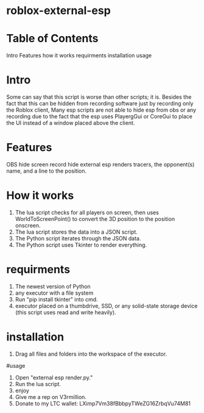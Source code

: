 # roblox-external-esp

# Table of Contents
Intro
Features
how it works
requirments
installation
usage

# Intro
Some can say that this script is worse than other scripts; it is. Besides the fact that this can be hidden from recording software just by recording only the Roblox client, Many esp scripts are not able to hide esp from obs or any recording due to the fact that the esp uses PlayergGui or CoreGui to place the UI instead of a window placed above the client.

# Features
OBS hide
screen record hide
external esp
renders tracers, the opponent(s) name, and a line to the position.

# How it works
1. The lua script checks for all players on screen, then uses WorldToScreenPoint() to convert the 3D position to the position onscreen.
2. The lua script stores the data into a JSON script.
3. The Python script iterates through the JSON data.
4. The Python script uses Tkinter to render everything.

# requirments
1. The newest version of Python
2. any executor with a file system
3. Run "pip install tkinter" into cmd.
4. executor placed on a thumbdrive, SSD, or any solid-state storage device (this script uses read and write heavily).

# installation
1. Drag all files and folders into the workspace of the executor.

#usage
1. Open "external esp render.py."
2. Run the lua script.
3. enjoy
4. Give me a rep on V3rmillion.
5. Donate to my LTC wallet: LXimp7Vm38fBbbpyTWeZG16ZrbqVu74M81

